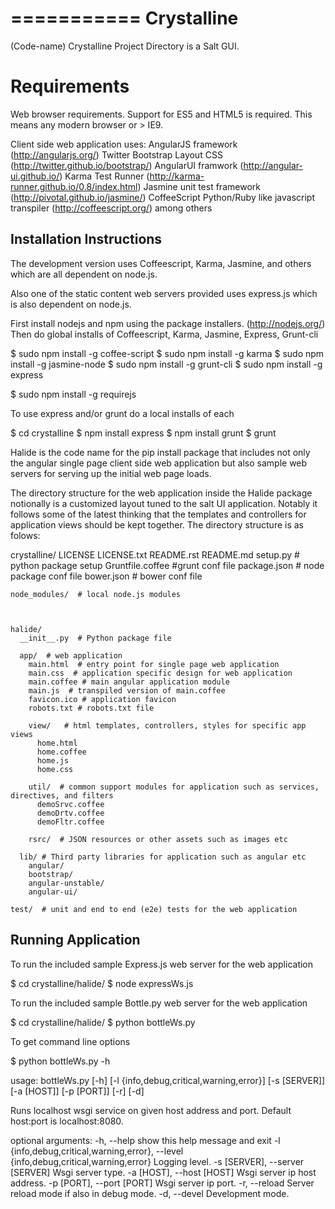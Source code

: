 ===========
Crystalline
===========

(Code-name) Crystalline Project Directory is a Salt GUI.

Requirements
============

Web browser requirements.
Support for ES5 and HTML5 is required. This means any modern browser or > IE9.

Client side web application uses: 
AngularJS framework (http://angularjs.org/) 
Twitter Bootstrap Layout CSS (http://twitter.github.io/bootstrap/)
AngularUI framwork (http://angular-ui.github.io/)
Karma Test Runner (http://karma-runner.github.io/0.8/index.html)
Jasmine unit test framework (http://pivotal.github.io/jasmine/)
CoffeeScript Python/Ruby like javascript transpiler (http://coffeescript.org/)
among others


Installation Instructions
--------------------------

The development version uses Coffeescript, Karma, Jasmine, and others which are all
dependent on node.js.

Also one of the static content web servers provided uses express.js which is
also dependent on node.js.

First install nodejs and npm  using the package installers. (http://nodejs.org/)
Then do global installs of Coffeescript, Karma, Jasmine, Express, Grunt-cli

  $ sudo npm install -g coffee-script
  $ sudo npm install -g karma
  $ sudo npm install -g jasmine-node
  $ sudo npm install -g grunt-cli
  $ sudo npm install -g express

  $ sudo npm install -g requirejs


To use express and/or grunt do a local installs of each

  $ cd crystalline
  $ npm install express
  $ npm install grunt
  $ grunt
  
Halide is the code name for the pip install package that includes not only the angular 
single page client side web application but also sample web servers for serving 
up the initial web page loads. 

The directory structure for the web application inside the Halide package 
notionally is a customized layout tuned to the salt UI application. Notably it
follows some of the  latest thinking that the templates and controllers for 
application views should be kept together.  The directory structure is as folows:


  crystalline/
    LICENSE
    LICENSE.txt
    README.rst
    README.md
    setup.py  # python package setup
    Gruntfile.coffee #grunt conf file
    package.json # node package conf file
    bower.json # bower conf file
    
    node_modules/  # local node.js modules
  
  
  
    halide/
      __init__.py  # Python package file
  
      app/  # web application
        main.html  # entry point for single page web application
        main.css  # application specific design for web application
        main.coffee # main angular application module
        main.js  # transpiled version of main.coffee
        favicon.ico # application favicon
        robots.txt # robots.txt file
    
        view/   # html templates, controllers, styles for specific app views
          home.html
          home.coffee
          home.js
          home.css
    
        util/  # common support modules for application such as services, directives, and filters
          demoSrvc.coffee
          demoDrtv.coffee
          demoFltr.coffee
    
        rsrc/  # JSON resources or other assets such as images etc
  
      lib/ # Third party libraries for application such as angular etc
        angular/
        bootstrap/
        angular-unstable/
        angular-ui/
  
    test/  # unit and end to end (e2e) tests for the web application

Running Application
-------------------

To run the included sample Express.js web server for the web application

  $ cd crystalline/halide/
  $ node expressWs.js
  

To run the included sample Bottle.py web server for the web application

  $ cd crystalline/halide/
  $ python bottleWs.py
  
To get command line options

  $ python bottleWs.py -h
  
  usage: bottleWs.py [-h] [-l {info,debug,critical,warning,error}] [-s [SERVER]]
                   [-a [HOST]] [-p [PORT]] [-r] [-d]

  Runs localhost wsgi service on given host address and port. Default host:port
  is localhost:8080.
  
  optional arguments:
    -h, --help            show this help message and exit
    -l {info,debug,critical,warning,error}, --level {info,debug,critical,warning,error}
                          Logging level.
    -s [SERVER], --server [SERVER]
                          Wsgi server type.
    -a [HOST], --host [HOST]
                          Wsgi server ip host address.
    -p [PORT], --port [PORT]
                          Wsgi server ip port.
    -r, --reload          Server reload mode if also in debug mode.
    -d, --devel           Development mode.

